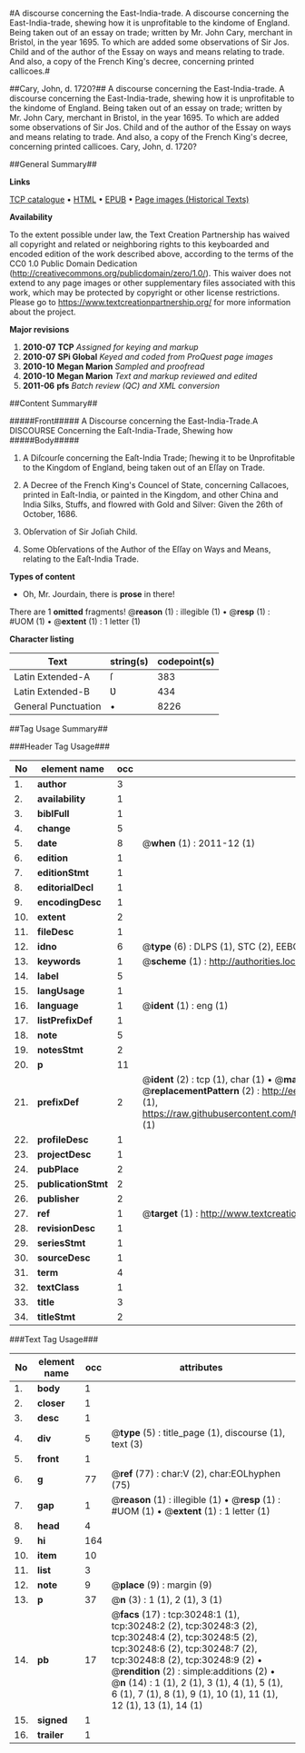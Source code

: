 #A discourse concerning the East-India-trade. A discourse concerning the East-India-trade, shewing how it is unprofitable to the kindome of England. Being taken out of an essay on trade; written by Mr. John Cary, merchant in Bristol, in the year 1695. To which are added some observations of Sir Jos. Child and of the author of the Essay on ways and means relating to trade. And also, a copy of the French King's decree, concerning printed callicoes.#

##Cary, John, d. 1720?##
A discourse concerning the East-India-trade. A discourse concerning the East-India-trade, shewing how it is unprofitable to the kindome of England. Being taken out of an essay on trade; written by Mr. John Cary, merchant in Bristol, in the year 1695. To which are added some observations of Sir Jos. Child and of the author of the Essay on ways and means relating to trade. And also, a copy of the French King's decree, concerning printed callicoes.
Cary, John, d. 1720?

##General Summary##

**Links**

[TCP catalogue](http://www.ota.ox.ac.uk/tcp/)  • 
[HTML](http://tei.it.ox.ac.uk/tcp/Texts-HTML/free/A35/A35174.html)  • 
[EPUB](http://tei.it.ox.ac.uk/tcp/Texts-EPUB/free/A35/A35174.epub) • 
[Page images (Historical Texts)](https://historicaltexts.jisc.ac.uk/eebo-99825857e)

**Availability**

To the extent possible under law, the Text Creation Partnership has waived all copyright and related or neighboring rights to this keyboarded and encoded edition of the work described above, according to the terms of the CC0 1.0 Public Domain Dedication (http://creativecommons.org/publicdomain/zero/1.0/). This waiver does not extend to any page images or other supplementary files associated with this work, which may be protected by copyright or other license restrictions. Please go to https://www.textcreationpartnership.org/ for more information about the project.

**Major revisions**

1. __2010-07__ __TCP__ *Assigned for keying and markup*
1. __2010-07__ __SPi Global__ *Keyed and coded from ProQuest page images*
1. __2010-10__ __Megan Marion__ *Sampled and proofread*
1. __2010-10__ __Megan Marion__ *Text and markup reviewed and edited*
1. __2011-06__ __pfs__ *Batch review (QC) and XML conversion*

##Content Summary##

#####Front#####
A Discourse concerning the East-India-Trade.A DISCOURSE Concerning the Eaſt-India-Trade, Shewing how
#####Body#####

1. A Diſcourſe concerning the Eaſt-India Trade; ſhewing it to be Ʋnprofitable to the Kingdom of England, being taken out of an Eſſay on Trade.

1. A Decree of the French King's Councel of State, concerning Callacoes, printed in Eaſt-India, or painted in the Kingdom, and other China and India Silks, Stuffs, and flowred with Gold and Silver: Given the 26th of October, 1686.

1. Obſervation of Sir Joſiah Child.

1. Some Obſervations of the Author of the Eſſay on Ways and Means, relating to the Eaſt-India Trade.

**Types of content**

  * Oh, Mr. Jourdain, there is **prose** in there!

There are 1 **omitted** fragments! 
 @__reason__ (1) : illegible (1)  •  @__resp__ (1) : #UOM (1)  •  @__extent__ (1) : 1 letter (1)

**Character listing**


|Text|string(s)|codepoint(s)|
|---|---|---|
|Latin Extended-A|ſ|383|
|Latin Extended-B|Ʋ|434|
|General Punctuation|•|8226|

##Tag Usage Summary##

###Header Tag Usage###

|No|element name|occ|attributes|
|---|---|---|---|
|1.|__author__|3||
|2.|__availability__|1||
|3.|__biblFull__|1||
|4.|__change__|5||
|5.|__date__|8| @__when__ (1) : 2011-12 (1)|
|6.|__edition__|1||
|7.|__editionStmt__|1||
|8.|__editorialDecl__|1||
|9.|__encodingDesc__|1||
|10.|__extent__|2||
|11.|__fileDesc__|1||
|12.|__idno__|6| @__type__ (6) : DLPS (1), STC (2), EEBO-CITATION (1), PROQUEST (1), VID (1)|
|13.|__keywords__|1| @__scheme__ (1) : http://authorities.loc.gov/ (1)|
|14.|__label__|5||
|15.|__langUsage__|1||
|16.|__language__|1| @__ident__ (1) : eng (1)|
|17.|__listPrefixDef__|1||
|18.|__note__|5||
|19.|__notesStmt__|2||
|20.|__p__|11||
|21.|__prefixDef__|2| @__ident__ (2) : tcp (1), char (1)  •  @__matchPattern__ (2) : ([0-9\-]+):([0-9IVX]+) (1), (.+) (1)  •  @__replacementPattern__ (2) : http://eebo.chadwyck.com/downloadtiff?vid=$1&page=$2 (1), https://raw.githubusercontent.com/textcreationpartnership/Texts/master/tcpchars.xml#$1 (1)|
|22.|__profileDesc__|1||
|23.|__projectDesc__|1||
|24.|__pubPlace__|2||
|25.|__publicationStmt__|2||
|26.|__publisher__|2||
|27.|__ref__|1| @__target__ (1) : http://www.textcreationpartnership.org/docs/. (1)|
|28.|__revisionDesc__|1||
|29.|__seriesStmt__|1||
|30.|__sourceDesc__|1||
|31.|__term__|4||
|32.|__textClass__|1||
|33.|__title__|3||
|34.|__titleStmt__|2||


###Text Tag Usage###

|No|element name|occ|attributes|
|---|---|---|---|
|1.|__body__|1||
|2.|__closer__|1||
|3.|__desc__|1||
|4.|__div__|5| @__type__ (5) : title_page (1), discourse (1), text (3)|
|5.|__front__|1||
|6.|__g__|77| @__ref__ (77) : char:V (2), char:EOLhyphen (75)|
|7.|__gap__|1| @__reason__ (1) : illegible (1)  •  @__resp__ (1) : #UOM (1)  •  @__extent__ (1) : 1 letter (1)|
|8.|__head__|4||
|9.|__hi__|164||
|10.|__item__|10||
|11.|__list__|3||
|12.|__note__|9| @__place__ (9) : margin (9)|
|13.|__p__|37| @__n__ (3) : 1 (1), 2 (1), 3 (1)|
|14.|__pb__|17| @__facs__ (17) : tcp:30248:1 (1), tcp:30248:2 (2), tcp:30248:3 (2), tcp:30248:4 (2), tcp:30248:5 (2), tcp:30248:6 (2), tcp:30248:7 (2), tcp:30248:8 (2), tcp:30248:9 (2)  •  @__rendition__ (2) : simple:additions (2)  •  @__n__ (14) : 1 (1), 2 (1), 3 (1), 4 (1), 5 (1), 6 (1), 7 (1), 8 (1), 9 (1), 10 (1), 11 (1), 12 (1), 13 (1), 14 (1)|
|15.|__signed__|1||
|16.|__trailer__|1||
